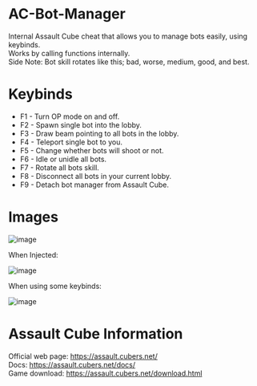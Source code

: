 # AC-Bot-Manager
Internal Assault Cube cheat that allows you to manage bots easily, using keybinds.                                                                        
Works by calling functions internally.                                       
Side Note: Bot skill rotates like this; bad, worse, medium, good, and best.

# Keybinds
+ F1 - Turn OP mode on and off.
+ F2 - Spawn single bot into the lobby.
+ F3 - Draw beam pointing to all bots in the lobby.
+ F4 - Teleport single bot to you.
+ F5 - Change whether bots will shoot or not.
+ F6 - Idle or unidle all bots.
+ F7 - Rotate all bots skill.
+ F8 - Disconnect all bots in your current lobby.
+ F9 - Detach bot manager from Assault Cube.

# Images
![image](https://user-images.githubusercontent.com/75084509/127054610-7013dd30-3442-446a-acdd-8f04f1ddc6a5.png)                                                 

When Injected:                                                                                                                                            

![image](https://user-images.githubusercontent.com/75084509/127413421-f221cd75-434b-4e09-a8e2-538d8b991d3a.png)                                                 

When using some keybinds:                                                                                                                                       

![image](https://user-images.githubusercontent.com/75084509/127055260-37ec9570-2ea4-49b4-81da-d3e4e2319061.png)

# Assault Cube Information
Official web page: https://assault.cubers.net/                                                                                                                 
Docs: https://assault.cubers.net/docs/                                                                                                                         
Game download: https://assault.cubers.net/download.html
